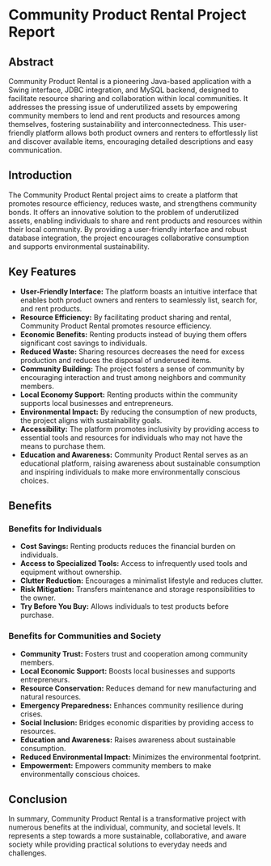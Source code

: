 </head>
<body>
    <h1>Community Product Rental Project Report</h1>

<h2>Abstract</h2>
<p>
        Community Product Rental is a pioneering Java-based application with a Swing interface, JDBC integration, and MySQL backend, designed to facilitate resource sharing and collaboration within local communities. It addresses the pressing issue of underutilized assets by empowering community members to lend and rent products and resources among themselves, fostering sustainability and interconnectedness. This user-friendly platform allows both product owners and renters to effortlessly list and discover available items, encouraging detailed descriptions and easy communication.
</p>

<h2>Introduction</h2>
<p>
        The Community Product Rental project aims to create a platform that promotes resource efficiency, reduces waste, and strengthens community bonds. It offers an innovative solution to the problem of underutilized assets, enabling individuals to share and rent products and resources within their local community. By providing a user-friendly interface and robust database integration, the project encourages collaborative consumption and supports environmental sustainability.
</p>

<h2>Key Features</h2>
<ul>
        <li><strong>User-Friendly Interface:</strong> The platform boasts an intuitive interface that enables both product owners and renters to seamlessly list, search for, and rent products.</li>
        <li><strong>Resource Efficiency:</strong> By facilitating product sharing and rental, Community Product Rental promotes resource efficiency.</li>
        <li><strong>Economic Benefits:</strong> Renting products instead of buying them offers significant cost savings to individuals.</li>
        <li><strong>Reduced Waste:</strong> Sharing resources decreases the need for excess production and reduces the disposal of underused items.</li>
        <li><strong>Community Building:</strong> The project fosters a sense of community by encouraging interaction and trust among neighbors and community members.</li>
        <li><strong>Local Economy Support:</strong> Renting products within the community supports local businesses and entrepreneurs.</li>
        <li><strong>Environmental Impact:</strong> By reducing the consumption of new products, the project aligns with sustainability goals.</li>
        <li><strong>Accessibility:</strong> The platform promotes inclusivity by providing access to essential tools and resources for individuals who may not have the means to purchase them.</li>
        <li><strong>Education and Awareness:</strong> Community Product Rental serves as an educational platform, raising awareness about sustainable consumption and inspiring individuals to make more environmentally conscious choices.</li>
</ul>

  <h2>Benefits</h2>
    <h3>Benefits for Individuals</h3>
    <ul>
        <li><strong>Cost Savings:</strong> Renting products reduces the financial burden on individuals.</li>
        <li><strong>Access to Specialized Tools:</strong> Access to infrequently used tools and equipment without ownership.</li>
        <li><strong>Clutter Reduction:</strong> Encourages a minimalist lifestyle and reduces clutter.</li>
        <li><strong>Risk Mitigation:</strong> Transfers maintenance and storage responsibilities to the owner.</li>
        <li><strong>Try Before You Buy:</strong> Allows individuals to test products before purchase.</li>
    </ul>

  <h3>Benefits for Communities and Society</h3>
    <ul>
        <li><strong>Community Trust:</strong> Fosters trust and cooperation among community members.</li>
        <li><strong>Local Economic Support:</strong> Boosts local businesses and supports entrepreneurs.</li>
        <li><strong>Resource Conservation:</strong> Reduces demand for new manufacturing and natural resources.</li>
        <li><strong>Emergency Preparedness:</strong> Enhances community resilience during crises.</li>
        <li><strong>Social Inclusion:</strong> Bridges economic disparities by providing access to resources.</li>
        <li><strong>Education and Awareness:</strong> Raises awareness about sustainable consumption.</li>
        <li><strong>Reduced Environmental Impact:</strong> Minimizes the environmental footprint.</li>
        <li><strong>Empowerment:</strong> Empowers community members to make environmentally conscious choices.</li>
    </ul>

  <h2>Conclusion</h2>
    <p>
        In summary, Community Product Rental is a transformative project with numerous benefits at the individual, community, and societal levels. It represents a step towards a more sustainable, collaborative, and aware society while providing practical solutions to everyday needs and challenges.
    </p>
